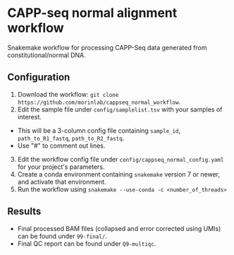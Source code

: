 # CAPP-seq normal alignment workflow
Snakemake workflow for processing CAPP-Seq data generated from constitutional/normal DNA.


## Configuration
1. Download the workflow: `git clone https://github.com/morinlab/cappseq_normal_workflow`.
2. Edit the sample file under `config/samplelist.tsv` with your samples of interest.
  - This will be a 3-column config file containing `sample_id`, `path_to_R1_fastq`, `path_to_R2_fastq`.
  - Use "#" to comment out lines.
3. Edit the workflow config file under `config/cappseq_normal_config.yaml` for your project's parameters.
4. Create a conda environment containing `snakemake` version 7 or newer, and activate that environment.
5. Run the workflow using `snakemake --use-conda -c <number_of_threads>`


## Results
  - Final processed BAM files (collapsed and error corrected using UMIs) can be found under `99-final/`.
  - Final QC report can be found under `Q9-multiqc`.
